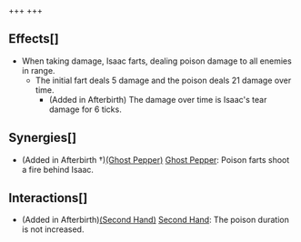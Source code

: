 +++
+++

Effects[]
---------


* When taking damage, Isaac farts, dealing poison damage to all enemies in range.
	+ The initial fart deals 5 damage and the poison deals 21 damage over time.
		- (Added in Afterbirth) The damage over time is Isaac's tear damage for 6 ticks.


Synergies[]
-----------


* (Added in Afterbirth †)[(Ghost Pepper)](/wiki/Ghost_Pepper "Ghost Pepper") [Ghost Pepper](/wiki/Ghost_Pepper "Ghost Pepper"): Poison farts shoot a fire behind Isaac.


Interactions[]
--------------


* (Added in Afterbirth)[(Second Hand)](/wiki/Second_Hand "Second Hand") [Second Hand](/wiki/Second_Hand "Second Hand"): The poison duration is not increased.



